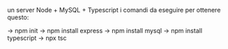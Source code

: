 un server Node + MySQL + Typescript
i comandi da eseguire per ottenere questo:


-> npm init
-> npm install express
-> npm install mysql
-> npm install typescript
-> npx tsc
